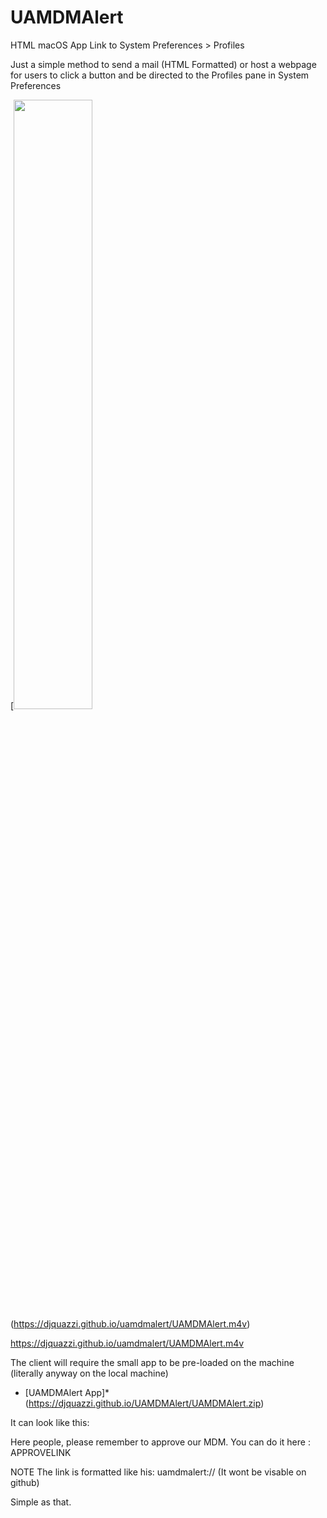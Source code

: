 # UAMDMAlert
HTML macOS App Link to System Preferences > Profiles

Just a simple method to send a mail (HTML Formatted) or host a webpage for users to click a button and be directed to the Profiles pane in System Preferences

[<img src="https://img.youtube.com/vi/<VIDEO ID>/maxresdefault.jpg" width="50%">(https://djquazzi.github.io/uamdmalert/UAMDMAlert.m4v)

https://djquazzi.github.io/uamdmalert/UAMDMAlert.m4v


The client will require the small app to be pre-loaded on the machine (literally anyway on the local machine)
* [UAMDMAlert App]* (https://djquazzi.github.io/UAMDMAlert/UAMDMAlert.zip)

It can look like this:

Here people, please remember to approve our MDM. You can do it here : APPROVELINK

NOTE The link is formatted like his: uamdmalert:// (It wont be visable on github)

Simple as that.

